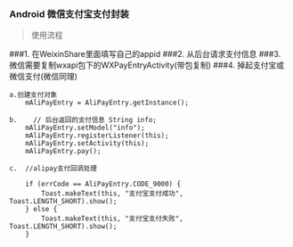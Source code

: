 ### Android 微信支付宝支付封装
>使用流程

###1. 在WeixinShare里面填写自己的appid
###2. 从后台请求支付信息
###3. 微信需要复制wxapi包下的WXPayEntryActivity(带包复制)
###4. 掉起支付宝或微信支付(微信同理)



	a.创建支付对象
		mAliPayEntry = AliPayEntry.getInstance(); 
	
	b.    // 后台返回的支付信息 String info;
        mAliPayEntry.setModel("info");
        mAliPayEntry.registerListener(this);
        mAliPayEntry.setActivity(this);
        mAliPayEntry.pay();

	c.  //alipay支付回调处理

        if (errCode == AliPayEntry.CODE_9000) {
            Toast.makeText(this, "支付宝支付成功", Toast.LENGTH_SHORT).show();
        } else {
            Toast.makeText(this, "支付宝支付失败", Toast.LENGTH_SHORT).show();
        }
